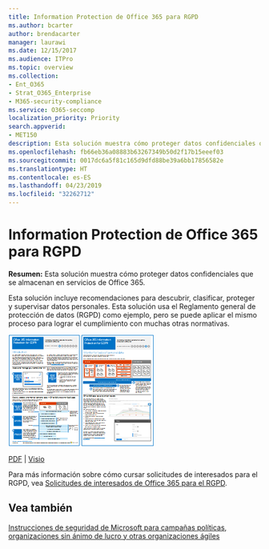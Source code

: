 ```yaml
---
title: Information Protection de Office 365 para RGPD
ms.author: bcarter
author: brendacarter
manager: laurawi
ms.date: 12/15/2017
ms.audience: ITPro
ms.topic: overview
ms.collection:
- Ent_O365
- Strat_O365_Enterprise
- M365-security-compliance
ms.service: O365-seccomp
localization_priority: Priority
search.appverid:
- MET150
description: Esta solución muestra cómo proteger datos confidenciales que se almacenan en servicios de Office 365.
ms.openlocfilehash: fb66eb36a08883b63267349b50d2f17b15eeef03
ms.sourcegitcommit: 0017dc6a5f81c165d9dfd88be39a6bb17856582e
ms.translationtype: HT
ms.contentlocale: es-ES
ms.lasthandoff: 04/23/2019
ms.locfileid: "32262712"
---
```

# <a name="office-365-information-protection-for-gdpr"></a>Information Protection de Office 365 para RGPD

 **Resumen:** Esta solución muestra cómo proteger datos confidenciales que se almacenan en servicios de Office 365.
  
Esta solución incluye recomendaciones para descubrir, clasificar, proteger y supervisar datos personales. Esta solución usa el Reglamento general de protección de datos (RGPD) como ejemplo, pero se puede aplicar el mismo proceso para lograr el cumplimiento con muchas otras normativas.

[![Imagen en miniatura del póster "Information Protection en Office 365 para RGPD".](media/InfoProtectGDPR-Poster/o365infoprotectforgdpr-thumb.png)](http://download.microsoft.com/download/E/C/D/ECD5A339-EF10-4420-B3A9-99098884D716/MSFT_Cloud_architecture_information%20protection%20for%20GDPR.pdf)

[PDF](http://download.microsoft.com/download/E/C/D/ECD5A339-EF10-4420-B3A9-99098884D716/MSFT_Cloud_architecture_information%20protection%20for%20GDPR.pdf)  |  [Visio](http://download.microsoft.com/download/E/C/D/ECD5A339-EF10-4420-B3A9-99098884D716/MSFT_Cloud_architecture_information%20protection%20for%20GDPR.vsdx)
  
Para más información sobre cómo cursar solicitudes de interesados para el RGPD, vea [Solicitudes de interesados de Office 365 para el RGPD](https://docs.microsoft.com/microsoft-365/compliance/gdpr-dsr-office365?toc=/microsoft-365/enterprise/toc.json). 

## <a name="see-also"></a>Vea también
  
[Instrucciones de seguridad de Microsoft para campañas políticas, organizaciones sin ánimo de lucro y otras organizaciones ágiles](microsoft-security-guidance-for-political-campaigns-nonprofits-and-other-agile-o.md)
